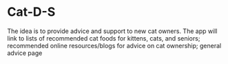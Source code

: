# Cat-D-S
The idea is to provide advice and support to new cat owners. The app will link to lists of recommended cat foods for kittens, cats, and seniors; recommended online resources/blogs for advice on cat ownership; general advice page
